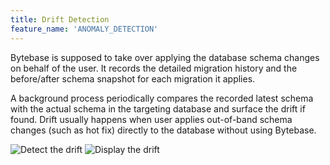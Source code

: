 ```yaml
---
title: Drift Detection
feature_name: 'ANOMALY_DETECTION'
---
```


Bytebase is supposed to take over applying the database schema changes on behalf of the user. It records the detailed migration history and the before/after schema snapshot for each migration it applies.

A background process periodically compares the recorded latest schema with the actual schema in the targeting database and surface the drift if found. Drift usually happens when user applies out-of-band schema changes (such as hot fix) directly to the database without using Bytebase.

![Detect the drift](/content/docs/change-database/drift-detection/schema-drift-bytebase.webp)
![Display the drift](/content/docs/change-database/drift-detection/schema-drift-gitlab.webp)
